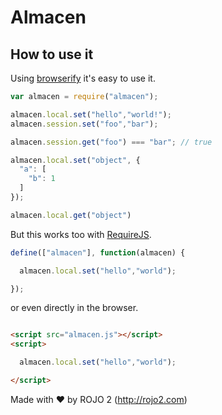 # Almacen

## How to use it

Using [browserify](http://browserify.org) it's easy to use it.

```javascript
var almacen = require("almacen");

almacen.local.set("hello","world!");
almacen.session.set("foo","bar");

almacen.session.get("foo") === "bar"; // true

almacen.local.set("object", {
  "a": [
    "b": 1
  ]
});

almacen.local.get("object")
```

But this works too with [RequireJS](http://requirejs.org).

```javascript
define(["almacen"], function(almacen) {

  almacen.local.set("hello","world");

});
```

or even directly in the browser.

```html

<script src="almacen.js"></script>
<script>

  almacen.local.set("hello","world");

</script>

```

Made with ❤ by ROJO 2 (http://rojo2.com)
